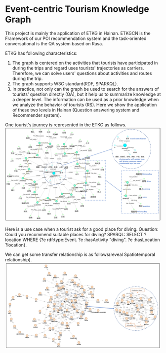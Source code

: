 # Event-centric Tourism Knowledge Graph
This project is mainly the application of ETKG in Hainan. ETKGCN is the Framework of our POI recommendation system and the task-oriented conversational is the QA system based on Rasa.

ETKG has following characteristics:
1. The graph is centered on the activities that tourists have participated in during the trips and regard uses tourists' trajectories as carriers. Therefore, we can solve users' questions about activities and routes during the trip.
2. The graph supports W3C standard(RDF, SPARKQL).
3. In practice, not only can the graph be used to search for the answers of tourists’ question directly (QA), but it help us to summarize knowledge at a deeper level. The information can be used as a prior knowledge when we analyze the behavior of tourists (RS). Here we show the application of these two levels in Hainan (Question answering system and Recommender system).

One tourist's journey is represented in the ETKG as follows.
![image](https://github.com/xcwujie123/Hainan_KG/blob/master/fig5.png)

Here is a use case when a tourist ask for a good place for diving.
Question: Could you recommend suitable places for diving?
SPARQL: SELECT ?location WHERE {?e rdf:type:Event. ?e :hasActivity "diving". ?e :hasLocation ?location}.

We can get some transfer relationship is as follows(reveal Spatiotemporal relationship).
![image](https://github.com/xcwujie123/Hainan_KG/blob/master/fig6.png)
